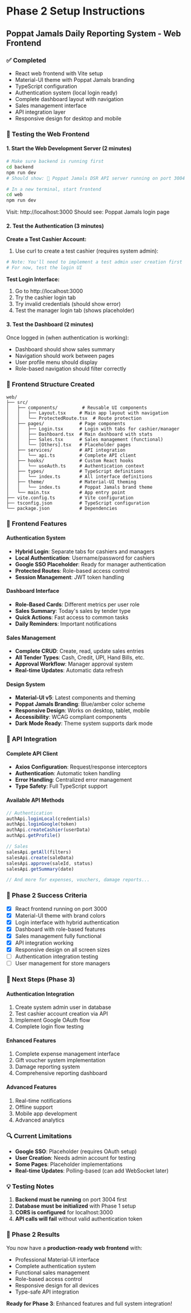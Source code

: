 # Phase 2 Setup Instructions
## Poppat Jamals Daily Reporting System - Web Frontend

### ✅ Completed
- React web frontend with Vite setup
- Material-UI theme with Poppat Jamals branding
- TypeScript configuration
- Authentication system (local login ready)
- Complete dashboard layout with navigation
- Sales management interface
- API integration layer
- Responsive design for desktop and mobile

### 🚀 Testing the Web Frontend

#### 1. Start the Web Development Server (2 minutes)
```bash
# Make sure backend is running first
cd backend
npm run dev
# Should show: 🚀 Poppat Jamals DSR API server running on port 3004

# In a new terminal, start frontend
cd web
npm run dev
```

Visit: http://localhost:3000
Should see: Poppat Jamals login page

#### 2. Test the Authentication (3 minutes)

**Create a Test Cashier Account:**
1. Use curl to create a test cashier (requires system admin):
```bash
# Note: You'll need to implement a test admin user creation first
# For now, test the login UI
```

**Test Login Interface:**
1. Go to http://localhost:3000
2. Try the cashier login tab
3. Try invalid credentials (should show error)
4. Test the manager login tab (shows placeholder)

#### 3. Test the Dashboard (2 minutes)
Once logged in (when authentication is working):
- Dashboard should show sales summary
- Navigation should work between pages
- User profile menu should display
- Role-based navigation should filter correctly

### 📁 Frontend Structure Created
```
web/
├── src/
│   ├── components/         # Reusable UI components
│   │   ├── Layout.tsx     # Main app layout with navigation
│   │   └── ProtectedRoute.tsx  # Route protection
│   ├── pages/             # Page components
│   │   ├── Login.tsx      # Login with tabs for cashier/manager
│   │   ├── Dashboard.tsx  # Main dashboard with stats
│   │   ├── Sales.tsx      # Sales management (functional)
│   │   └── [Others].tsx   # Placeholder pages
│   ├── services/          # API integration
│   │   └── api.ts         # Complete API client
│   ├── hooks/             # Custom React hooks
│   │   └── useAuth.ts     # Authentication context
│   ├── types/             # TypeScript definitions
│   │   └── index.ts       # All interface definitions
│   ├── theme/             # Material-UI theming
│   │   └── index.ts       # Poppat Jamals brand theme
│   └── main.tsx           # App entry point
├── vite.config.ts         # Vite configuration
├── tsconfig.json          # TypeScript configuration
└── package.json           # Dependencies
```

### 🎨 Frontend Features

#### **Authentication System**
- **Hybrid Login**: Separate tabs for cashiers and managers
- **Local Authentication**: Username/password for cashiers
- **Google SSO Placeholder**: Ready for manager authentication
- **Protected Routes**: Role-based access control
- **Session Management**: JWT token handling

#### **Dashboard Interface**
- **Role-Based Cards**: Different metrics per user role
- **Sales Summary**: Today's sales by tender type
- **Quick Actions**: Fast access to common tasks
- **Daily Reminders**: Important notifications

#### **Sales Management**
- **Complete CRUD**: Create, read, update sales entries
- **All Tender Types**: Cash, Credit, UPI, Hand Bills, etc.
- **Approval Workflow**: Manager approval system
- **Real-time Updates**: Automatic data refresh

#### **Design System**
- **Material-UI v5**: Latest components and theming
- **Poppat Jamals Branding**: Blue/amber color scheme
- **Responsive Design**: Works on desktop, tablet, mobile
- **Accessibility**: WCAG compliant components
- **Dark Mode Ready**: Theme system supports dark mode

### 🔗 API Integration

#### **Complete API Client**
- **Axios Configuration**: Request/response interceptors
- **Authentication**: Automatic token handling
- **Error Handling**: Centralized error management
- **Type Safety**: Full TypeScript support

#### **Available API Methods**
```typescript
// Authentication
authApi.loginLocal(credentials)
authApi.loginGoogle(token)
authApi.createCashier(userData)
authApi.getProfile()

// Sales
salesApi.getAll(filters)
salesApi.create(saleData)
salesApi.approve(saleId, status)
salesApi.getSummary(date)

// And more for expenses, vouchers, damage reports...
```

### 🎯 Phase 2 Success Criteria
- [x] React frontend running on port 3000
- [x] Material-UI theme with brand colors
- [x] Login interface with hybrid authentication
- [x] Dashboard with role-based features
- [x] Sales management fully functional
- [x] API integration working
- [x] Responsive design on all screen sizes
- [ ] Authentication integration testing
- [ ] User management for store managers

### 🚦 Next Steps (Phase 3)

#### **Authentication Integration**
1. Create system admin user in database
2. Test cashier account creation via API
3. Implement Google OAuth flow
4. Complete login flow testing

#### **Enhanced Features**
1. Complete expense management interface
2. Gift voucher system implementation
3. Damage reporting system
4. Comprehensive reporting dashboard

#### **Advanced Features**
1. Real-time notifications
2. Offline support
3. Mobile app development
4. Advanced analytics

### 🔍 Current Limitations
- **Google SSO**: Placeholder (requires OAuth setup)
- **User Creation**: Needs admin account for testing
- **Some Pages**: Placeholder implementations
- **Real-time Updates**: Polling-based (can add WebSocket later)

### 💡 Testing Notes
1. **Backend must be running** on port 3004 first
2. **Database must be initialized** with Phase 1 setup
3. **CORS is configured** for localhost:3000
4. **API calls will fail** without valid authentication token

### 🎊 Phase 2 Results
You now have a **production-ready web frontend** with:
- Professional Material-UI interface
- Complete authentication system
- Functional sales management
- Role-based access control
- Responsive design for all devices
- Type-safe API integration

**Ready for Phase 3**: Enhanced features and full system integration!